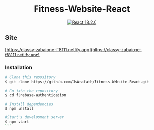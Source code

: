 <p align="center">
    <a href="https://classy-zabaione-ff8111.netlify.app" target="_blank"></a>
</p>
<h1 align="center">Fitness-Website-React</h1>

<p align="center">
    <a href="https://classy-zabaione-ff8111.netlify.app"></a>
    <a href="https://reactjs.org/"><img src="https://img.shields.io/badge/React-18.2.0-blue" alt="React 18.2.0"></a>
</p>

## Site

[https://classy-zabaione-ff8111.netlify.app](https://classy-zabaione-ff8111.netlify.app)


### Installation

````bash
# Clone this repository
$ git clone https://github.com/JsArafath/Fitness-Website-React.git

# Go into the repository
$ cd firebase-authentication

# Install dependencies
$ npm install

#Start's development server
$ npm start
```

